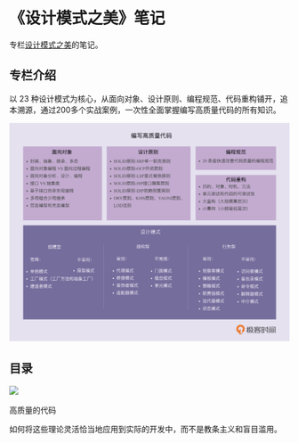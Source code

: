 # 《设计模式之美》笔记

专栏[设计模式之美](https://time.geekbang.org/column/intro/250)的笔记。

## 专栏介绍

以 23 种设计模式为核心，从面向对象、设计原则、编程规范、代码重构铺开，追本溯源，通过200多个实战案例，一次性全面掌握编写高质量代码的所有知识。

![](./images/designpattern-001.jpg)

## 目录

![](https://static001.geekbang.org/resource/image/47/0a/47d1795f8830374925b3bde9c576da0a.jpg)


高质量的代码

如何将这些理论灵活恰当地应用到实际的开发中，而不是教条主义和盲目滥用。